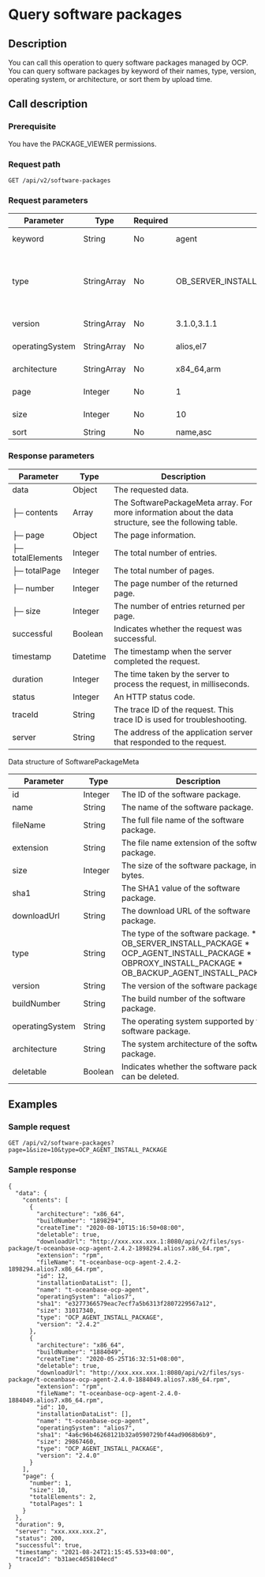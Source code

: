 Query software packages 
============================================



Description 
--------------------------------

You can call this operation to query software packages managed by OCP. You can query software packages by keyword of their names, type, version, operating system, or architecture, or sort them by upload time.

Call description 
-------------------------------------

### Prerequisite 

You have the PACKAGE_VIEWER permissions.

### Request path 

`GET /api/v2/software-packages`

### Request parameters 



|    Parameter    |    Type     | Required |                   Example value                    |                                                                                                                                                                                                 Description                                                                                                                                                                                                  |
|-----------------|-------------|----------|----------------------------------------------------|--------------------------------------------------------------------------------------------------------------------------------------------------------------------------------------------------------------------------------------------------------------------------------------------------------------------------------------------------------------------------------------------------------------|
| keyword         | String      | No       | agent                                              | The keyword in the name of the software package.                                                                                                                                                                                                                                                                                                                                                             |
| type            | StringArray | No       | OB_SERVER_INSTALL_PACKAGE,OB_AGENT_INSTALL_PACKAGE | The type of the software package. You can specify multiple types. Valid values: * OB_SERVER_INSTALL_PACKAGE   * OCP_AGENT_INSTALL_PACKAGE    <!-- --> * OBPROXY_INSTALL_PACKAGE   * OB_BACKUP_AGENT_INSTALL_PACKAGE    |
| version         | StringArray | No       | 3.1.0,3.1.1                                        | The version of the software package. You can specify multiple versions.                                                                                                                                                                                                                                                                                                                                      |
| operatingSystem | StringArray | No       | alios,el7                                          | The operating system. You can specify multiple operating systems.                                                                                                                                                                                                                                                                                                                                            |
| architecture    | StringArray | No       | x84_64,arm                                         | The system architecture. You can specify multiple system architectures.                                                                                                                                                                                                                                                                                                                                      |
| page            | Integer     | No       | 1                                                  | The number of the page to return. Pages start from page 1. Default value: 1.                                                                                                                                                                                                                                                                                                                 |
| size            | Integer     | No       | 10                                                 | The number of entries to return on each page. Maximum value: 2000.                                                                                                                                                                                                                                                                                                                           |
| sort            | String      | No       | name,asc                                           | The rule for sorting the requested data.                                                                                                                                                                                                                                                                                                                                                                     |



### Response parameters 



|    Parameter     |   Type   |                                              Description                                               |
|------------------|----------|--------------------------------------------------------------------------------------------------------|
| data             | Object   | The requested data.                                                                                    |
| ├─ contents      | Array    | The SoftwarePackageMeta array. For more information about the data structure, see the following table. |
| ├─ page          | Object   | The page information.                                                                                  |
| ├─ totalElements | Integer  | The total number of entries.                                                                           |
| ├─ totalPage     | Integer  | The total number of pages.                                                                             |
| ├─ number        | Integer  | The page number of the returned page.                                                                  |
| ├─ size          | Integer  | The number of entries returned per page.                                                               |
| successful       | Boolean  | Indicates whether the request was successful.                                                          |
| timestamp        | Datetime | The timestamp when the server completed the request.                                                   |
| duration         | Integer  | The time taken by the server to process the request, in milliseconds.                                  |
| status           | Integer  | An HTTP status code.                                                                                   |
| traceId          | String   | The trace ID of the request. This trace ID is used for troubleshooting.                                |
| server           | String   | The address of the application server that responded to the request.                                   |



Data structure of SoftwarePackageMeta


|    Parameter    |  Type   |                                                                                                                                                                          Description                                                                                                                                                                           |
|-----------------|---------|----------------------------------------------------------------------------------------------------------------------------------------------------------------------------------------------------------------------------------------------------------------------------------------------------------------------------------------------------------------|
| id              | Integer | The ID of the software package.                                                                                                                                                                                                                                                                                                                                |
| name            | String  | The name of the software package.                                                                                                                                                                                                                                                                                                                              |
| fileName        | String  | The full file name of the software package.                                                                                                                                                                                                                                                                                                                    |
| extension       | String  | The file name extension of the software package.                                                                                                                                                                                                                                                                                                               |
| size            | Integer | The size of the software package, in bytes.                                                                                                                                                                                                                                                                                                                    |
| sha1            | String  | The SHA1 value of the software package.                                                                                                                                                                                                                                                                                                                        |
| downloadUrl     | String  | The download URL of the software package.                                                                                                                                                                                                                                                                                                                      |
| type            | String  | The type of the software package. * OB_SERVER_INSTALL_PACKAGE   * OCP_AGENT_INSTALL_PACKAGE    <!-- --> * OBPROXY_INSTALL_PACKAGE   * OB_BACKUP_AGENT_INSTALL_PACKAGE    |
| version         | String  | The version of the software package.                                                                                                                                                                                                                                                                                                                           |
| buildNumber     | String  | The build number of the software package.                                                                                                                                                                                                                                                                                                                      |
| operatingSystem | String  | The operating system supported by the software package.                                                                                                                                                                                                                                                                                                        |
| architecture    | String  | The system architecture of the software package.                                                                                                                                                                                                                                                                                                               |
| deletable       | Boolean | Indicates whether the software package can be deleted.                                                                                                                                                                                                                                                                                                         |



Examples 
-----------------------------

### Sample request 

`GET /api/v2/software-packages?page=1&size=10&type=OCP_AGENT_INSTALL_PACKAGE`

### Sample response 

```unknow
{
  "data": {
    "contents": [
      {
        "architecture": "x86_64",
        "buildNumber": "1898294",
        "createTime": "2020-08-10T15:16:50+08:00",
        "deletable": true,
        "downloadUrl": "http://xxx.xxx.xxx.1:8080/api/v2/files/sys-package/t-oceanbase-ocp-agent-2.4.2-1898294.alios7.x86_64.rpm",
        "extension": "rpm",
        "fileName": "t-oceanbase-ocp-agent-2.4.2-1898294.alios7.x86_64.rpm",
        "id": 12,
        "installationDataList": [],
        "name": "t-oceanbase-ocp-agent",
        "operatingSystem": "alios7",
        "sha1": "e3277366579eac7ecf7a5b6313f2807229567a12",
        "size": 31017340,
        "type": "OCP_AGENT_INSTALL_PACKAGE",
        "version": "2.4.2"
      },
      {
        "architecture": "x86_64",
        "buildNumber": "1884049",
        "createTime": "2020-05-25T16:32:51+08:00",
        "deletable": true,
        "downloadUrl": "http://xxx.xxx.xxx.1:8080/api/v2/files/sys-package/t-oceanbase-ocp-agent-2.4.0-1884049.alios7.x86_64.rpm",
        "extension": "rpm",
        "fileName": "t-oceanbase-ocp-agent-2.4.0-1884049.alios7.x86_64.rpm",
        "id": 10,
        "installationDataList": [],
        "name": "t-oceanbase-ocp-agent",
        "operatingSystem": "alios7",
        "sha1": "4a6c96b46268121b32a0590729bf44ad9068b6b9",
        "size": 29867460,
        "type": "OCP_AGENT_INSTALL_PACKAGE",
        "version": "2.4.0"
      }
    ],
    "page": {
      "number": 1,
      "size": 10,
      "totalElements": 2,
      "totalPages": 1
    }
  },
  "duration": 9,
  "server": "xxx.xxx.xxx.2",
  "status": 200,
  "successful": true,
  "timestamp": "2021-08-24T21:15:45.533+08:00",
  "traceId": "b31aec4d58104ecd"
}
```


